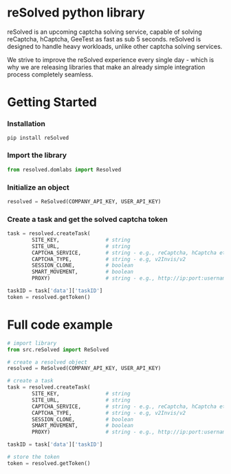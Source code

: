 # reSolved python library

reSolved is an upcoming captcha solving service, capable of solving reCaptcha, hCaptcha, GeeTest as fast as sub 5 seconds. reSolved is designed to handle heavy workloads, unlike other captcha solving services. 

We strive to improve the reSolved experience every single day - which is why we are releasing libraries that make an already simple integration process completely seamless.


# Getting Started
### Installation
```
pip install reSolved
```


### Import the library
```py
from resolved.domlabs import Resolved
```

### Initialize an object
```py
resolved = ReSolved(COMPANY_API_KEY, USER_API_KEY)

```


### Create a task and get the solved captcha token
```py
task = resolved.createTask(
        SITE_KEY,               # string
        SITE_URL,               # string
        CAPTCHA_SERVICE,        # string - e.g., reCaptcha, hCaptcha etc
        CAPTCHA_TYPE,           # string - e.g, v2Invis/v2
        SESSION_CLONE,          # boolean
        SMART_MOVEMENT,         # boolean
        PROXY)                  # string - e.g., http://ip:port:username:password

taskID = task['data']['taskID']
token = resolved.getToken()
```

# Full code example
```py
# import library
from src.reSolved import ReSolved

# create a resolved object
resolved = ReSolved(COMPANY_API_KEY, USER_API_KEY)

# create a task
task = resolved.createTask(
        SITE_KEY,               # string
        SITE_URL,               # string
        CAPTCHA_SERVICE,        # string - e.g., reCaptcha, hCaptcha etc
        CAPTCHA_TYPE,           # string - e.g, v2Invis/v2
        SESSION_CLONE,          # boolean
        SMART_MOVEMENT,         # boolean
        PROXY)                  # string - e.g., http://ip:port:username:password

taskID = task['data']['taskID']

# store the token
token = resolved.getToken()
```
